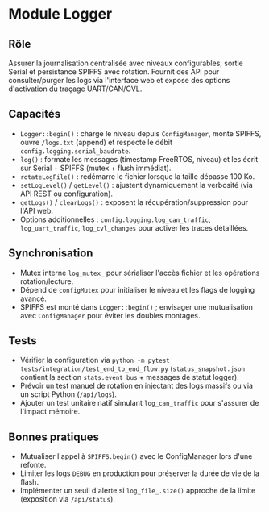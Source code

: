 # Module Logger

## Rôle
Assurer la journalisation centralisée avec niveaux configurables, sortie Serial et persistance SPIFFS avec rotation. Fournit des API pour consulter/purger les logs via l'interface web et expose des options d'activation du traçage UART/CAN/CVL.

## Capacités
- `Logger::begin()` : charge le niveau depuis `ConfigManager`, monte SPIFFS, ouvre `/logs.txt` (append) et respecte le débit `config.logging.serial_baudrate`.
- `log()` : formate les messages (timestamp FreeRTOS, niveau) et les écrit sur Serial + SPIFFS (mutex + flush immédiat).
- `rotateLogFile()` : redémarre le fichier lorsque la taille dépasse 100 Ko.
- `setLogLevel()` / `getLevel()` : ajustent dynamiquement la verbosité (via API REST ou configuration).
- `getLogs()` / `clearLogs()` : exposent la récupération/suppression pour l'API web.
- Options additionnelles : `config.logging.log_can_traffic`, `log_uart_traffic`, `log_cvl_changes` pour activer les traces détaillées.

## Synchronisation
- Mutex interne `log_mutex_` pour sérialiser l'accès fichier et les opérations rotation/lecture.
- Dépend de `configMutex` pour initialiser le niveau et les flags de logging avancé.
- SPIFFS est monté dans `Logger::begin()` ; envisager une mutualisation avec `ConfigManager` pour éviter les doubles montages.

## Tests
- Vérifier la configuration via `python -m pytest tests/integration/test_end_to_end_flow.py` (`status_snapshot.json` contient la section `stats.event_bus` + messages de statut logger).
- Prévoir un test manuel de rotation en injectant des logs massifs ou via un script Python (`/api/logs`).
- Ajouter un test unitaire natif simulant `log_can_traffic` pour s'assurer de l'impact mémoire.

## Bonnes pratiques
- Mutualiser l'appel à `SPIFFS.begin()` avec le ConfigManager lors d'une refonte.
- Limiter les logs `DEBUG` en production pour préserver la durée de vie de la flash.
- Implémenter un seuil d'alerte si `log_file_.size()` approche de la limite (exposition via `/api/status`).
